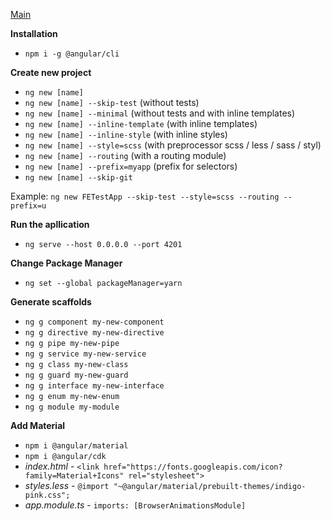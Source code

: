 ﻿[Main](/index.md)


__Installation__

- `npm i -g @angular/cli`


__Create new project__

- `ng new [name]`
- `ng new [name] --skip-test` (without tests)
- `ng new [name] --minimal` (without tests and with inline templates)
- `ng new [name] --inline-template` (with inline templates)
- `ng new [name] --inline-style` (with inline styles)
- `ng new [name] --style=scss` (with preprocessor scss / less / sass / styl)
- `ng new [name] --routing` (with a routing module)
- `ng new [name] --prefix=myapp` (prefix for selectors)
- `ng new [name] --skip-git`

Example: `ng new FETestApp --skip-test --style=scss --routing --prefix=u`


__Run the apllication__

- `ng serve --host 0.0.0.0 --port 4201`


__Change Package Manager__

- `ng set --global packageManager=yarn`


__Generate scaffolds__

- `ng g component my-new-component`
- `ng g directive my-new-directive`
- `ng g pipe my-new-pipe`
- `ng g service my-new-service`
- `ng g class my-new-class`
- `ng g guard my-new-guard`
- `ng g interface my-new-interface`
- `ng g enum my-new-enum`
- `ng g module my-module`


__Add Material__

- `npm i @angular/material`
- `npm i @angular/cdk`
- *index.html* - `<link href="https://fonts.googleapis.com/icon?family=Material+Icons" rel="stylesheet">`
- *styles.less* - `@import "~@angular/material/prebuilt-themes/indigo-pink.css";`
- *app.module.ts* - `imports: [BrowserAnimationsModule]`
